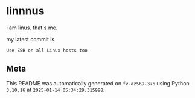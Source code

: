 # linnnus

i am linus. that's me.

my latest commit is

```
Use ZSH on all Linux hosts too
```

## Meta

This README was automatically generated on `fv-az569-376` using Python
`3.10.16` at `2025-01-14 05:34:29.315998`.
